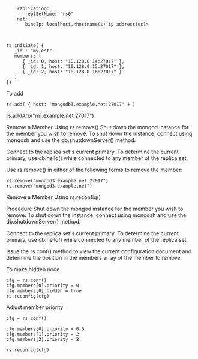         replication:
           replSetName: "rs0"
        net:
           bindIp: localhost,<hostname(s)|ip address(es)>



    rs.initiate( {
       _id : "myTest",
       members: [
          { _id: 0, host: "10.128.0.14:27017" },
          { _id: 1, host: "10.128.0.15:27017" },
          { _id: 2, host: "10.128.0.16:27017" }
       ]
    })


To add

    rs.add( { host: "mongodb3.example.net:27017" } )

rs.addArb("m1.example.net:27017")



Remove a Member Using rs.remove()
Shut down the mongod instance for the member you wish to remove. To shut down the instance, connect using mongosh and use the db.shutdownServer() method.

Connect to the replica set's current primary. To determine the current primary, use db.hello() while connected to any member of the replica set.

Use rs.remove() in either of the following forms to remove the member:

    rs.remove("mongod3.example.net:27017")
    rs.remove("mongod3.example.net")

Remove a Member Using rs.reconfig()

Procedure
Shut down the mongod instance for the member you wish to remove. To shut down the instance, connect using mongosh and use the db.shutdownServer() method.

Connect to the replica set's current primary. To determine the current primary, use db.hello() while connected to any member of the replica set.

Issue the rs.conf() method to view the current configuration document and determine the position in the members array of the member to remove:


To make hidden node

    cfg = rs.conf()
    cfg.members[0].priority = 0
    cfg.members[0].hidden = true
    rs.reconfig(cfg)


Adjust member priority

    cfg = rs.conf()
    
    cfg.members[0].priority = 0.5
    cfg.members[1].priority = 2
    cfg.members[2].priority = 2
    
    rs.reconfig(cfg)


